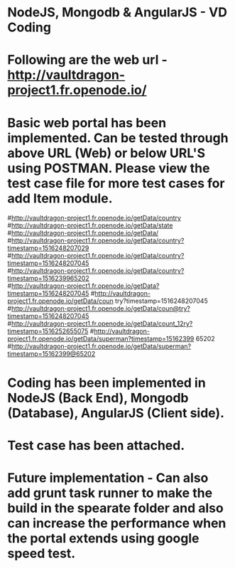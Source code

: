 # NodeJS, Mongodb & AngularJS - VD Coding

# Following are the web url - http://vaultdragon-project1.fr.openode.io/
# Basic web portal has been implemented. Can be tested through above URL (Web) or below URL'S using POSTMAN. Please view the test case file for more test cases for add Item module.
  #http://vaultdragon-project1.fr.openode.io/getData/country	
  #http://vaultdragon-project1.fr.openode.io/getData/state	
  #http://vaultdragon-project1.fr.openode.io/getData/	
  #http://vaultdragon-project1.fr.openode.io/getData/country?timestamp=1516248207029	
  #http://vaultdragon-project1.fr.openode.io/getData/country?timestamp=1516248207045	
  #http://vaultdragon-project1.fr.openode.io/getData/country?timestamp=1516239965202	
  #http://vaultdragon-project1.fr.openode.io/getData?timestamp=1516248207045
  #http://vaultdragon-project1.fr.openode.io/getData/coun try?timestamp=1516248207045	
  #http://vaultdragon-project1.fr.openode.io/getData/coun@try?timestamp=1516248207045	
  #http://vaultdragon-project1.fr.openode.io/getData/count_12ry?timestamp=1516252655075	
  #http://vaultdragon-project1.fr.openode.io/getData/superman?timestamp=15162399 65202	
  #http://vaultdragon-project1.fr.openode.io/getData/superman?timestamp=15162399@65202	
# Coding has been implemented in NodeJS (Back End), Mongodb (Database), AngularJS (Client side).
# Test case has been attached.
# Future implementation - Can also add grunt task runner to make the build in the spearate folder and also can increase the performance when the portal extends using google speed test.

